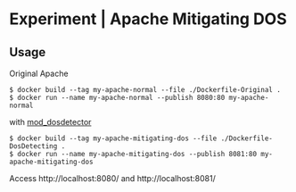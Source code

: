 # Experiment | Apache Mitigating DOS

## Usage

Original Apache

```
$ docker build --tag my-apache-normal --file ./Dockerfile-Original .
$ docker run --name my-apache-normal --publish 8080:80 my-apache-normal
```

with [mod\_dosdetector](https://github.com/stanaka/mod_dosdetector)

```
$ docker build --tag my-apache-mitigating-dos --file ./Dockerfile-DosDetecting .
$ docker run --name my-apache-mitigating-dos --publish 8081:80 my-apache-mitigating-dos
```

Access http://localhost:8080/ and http://localhost:8081/
